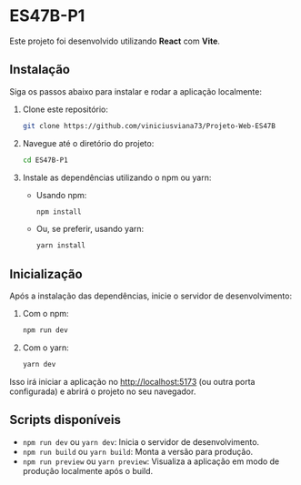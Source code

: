 # ES47B-P1

Este projeto foi desenvolvido utilizando **React** com **Vite**.

## Instalação

Siga os passos abaixo para instalar e rodar a aplicação localmente:

1. Clone este repositório:

    ```bash
    git clone https://github.com/viniciusviana73/Projeto-Web-ES47B
    ```

2. Navegue até o diretório do projeto:

    ```bash
    cd ES47B-P1
    ```

3. Instale as dependências utilizando o npm ou yarn:

    - Usando npm:
      ```bash
      npm install
      ```

    - Ou, se preferir, usando yarn:
      ```bash
      yarn install
      ```

## Inicialização

Após a instalação das dependências, inicie o servidor de desenvolvimento:

1. Com o npm:
    ```bash
    npm run dev
    ```

2. Com o yarn:
    ```bash
    yarn dev
    ```

Isso irá iniciar a aplicação no [http://localhost:5173](http://localhost:5173) (ou outra porta configurada) e abrirá o projeto no seu navegador.

## Scripts disponíveis

- `npm run dev` ou `yarn dev`: Inicia o servidor de desenvolvimento.
- `npm run build` ou `yarn build`: Monta a versão para produção.
- `npm run preview` ou `yarn preview`: Visualiza a aplicação em modo de produção localmente após o build.